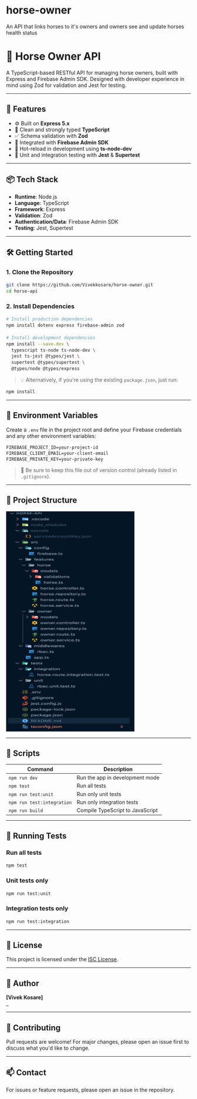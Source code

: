 # horse-owner

An API that links horses to it's owners and owners see and update horses health status

# 🐴 Horse Owner API

A TypeScript-based RESTful API for managing horse owners, built with Express and Firebase Admin SDK. Designed with developer experience in mind using Zod for validation and Jest for testing.

---

## 🚀 Features

- ⚙️ Built on **Express 5.x**
- 🧼 Clean and strongly typed **TypeScript**
- ✅ Schema validation with **Zod**
- 🔐 Integrated with **Firebase Admin SDK**
- 🔄 Hot-reload in development using **ts-node-dev**
- 🧪 Unit and integration testing with **Jest** & **Supertest**

---

## 📦 Tech Stack

- **Runtime**: Node.js
- **Language**: TypeScript
- **Framework**: Express
- **Validation**: Zod
- **Authentication/Data**: Firebase Admin SDK
- **Testing**: Jest, Supertest

---

## 🛠️ Getting Started

### 1. Clone the Repository

```bash
git clone https://github.com/Vivekkosare/horse-owner.git
cd horse-api
```

### 2. Install Dependencies

```bash
# Install production dependencies
npm install dotenv express firebase-admin zod

# Install development dependencies
npm install --save-dev \
  typescript ts-node ts-node-dev \
  jest ts-jest @types/jest \
  supertest @types/supertest \
  @types/node @types/express
```

> 💡 Alternatively, if you're using the existing `package.json`, just run:

```bash
npm install
```

---

## 🌱 Environment Variables

Create a `.env` file in the project root and define your Firebase credentials and any other environment variables:

```
FIREBASE_PROJECT_ID=your-project-id
FIREBASE_CLIENT_EMAIL=your-client-email
FIREBASE_PRIVATE_KEY=your-private-key
```

> 🔐 Be sure to keep this file out of version control (already listed in `.gitignore`).

---

## 📂 Project Structure

<img src="https://github.com/Vivekkosare/horse-owner/blob/main/assets/api_structure.png" alt="API Diagram" width="350" height="600"/>

---

## 🚦 Scripts

| Command                    | Description                      |
| -------------------------- | -------------------------------- |
| `npm run dev`              | Run the app in development mode  |
| `npm test`                 | Run all tests                    |
| `npm run test:unit`        | Run only unit tests              |
| `npm run test:integration` | Run only integration tests       |
| `npm run build`            | Compile TypeScript to JavaScript |

---

## 🧪 Running Tests

### Run all tests

```bash
npm test
```

### Unit tests only

```bash
npm run test:unit
```

### Integration tests only

```bash
npm run test:integration
```

---

## 📜 License

This project is licensed under the [ISC License](https://opensource.org/licenses/ISC).

---

## 👤 Author

**[Vivek Kosare]**  
\_

---

## 🤝 Contributing

Pull requests are welcome! For major changes, please open an issue first to discuss what you'd like to change.

---

## 📫 Contact

For issues or feature requests, please open an issue in the repository.
